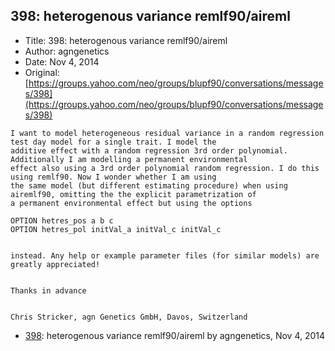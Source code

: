 ## 398: heterogenous variance remlf90/aireml

- Title: 398: heterogenous variance remlf90/aireml
- Author: agngenetics
- Date: Nov 4, 2014
- Original: [https://groups.yahoo.com/neo/groups/blupf90/conversations/messages/398](https://groups.yahoo.com/neo/groups/blupf90/conversations/messages/398)

```
I want to model heterogeneous residual variance in a random regression test day model for a single trait. I model the
additive effect with a random regression 3rd order polynomial. Additionally I am modelling a permanent environmental
effect also using a 3rd order polynomial random regression. I do this using remlf90. Now I wonder whether I am using
the same model (but different estimating procedure) when using airemlf90, omitting the the explicit parametrization of
a permanent environmental effect but using the options

OPTION hetres_pos a b c
OPTION hetres_pol initVal_a initVal_c initVal_c


instead. Any help or example parameter files (for similar models) are greatly appreciated! 


Thanks in advance


Chris Stricker, agn Genetics GmbH, Davos, Switzerland
```

- [398](0398.md): heterogenous variance remlf90/aireml by agngenetics, Nov 4, 2014
